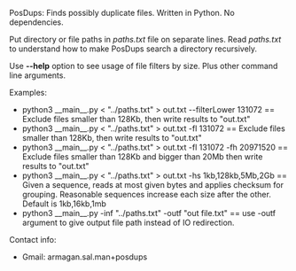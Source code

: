 PosDups: Finds possibly duplicate files. Written in Python. No dependencies.

Put directory or file paths in _paths.txt_ file on separate 
lines.
Read _paths.txt_ to understand how to make PosDups search a 
directory recursively.

Use **--help** option to see usage of file filters by size. Plus other command line arguments.

Examples:
  - python3 \_\_main__.py < "../paths.txt" > out.txt --filterLower 131072  ==  Exclude files smaller than 128Kb, then write results to "out.txt"
  - python3 \_\_main__.py < "../paths.txt" > out.txt -fl 131072  ==  Exclude files smaller than 128Kb, then write results to "out.txt"
  - python3 \_\_main__.py < "../paths.txt" > out.txt -fl 131072 -fh 20971520 == Exclude files smaller than 128Kb and bigger than 20Mb then write results to "out.txt"
  - python3 \_\_main__.py < "../paths.txt" > out.txt -hs 1kb,128kb,5Mb,2Gb == Given a sequence, reads at most given bytes and applies checksum for grouping. Reasonable sequences 
  increase each size after the other. Default is 1kb,16kb,1mb
  - python3 \_\_main__.py -inf "../paths.txt" -outf "out file.txt" == use -outf argument to give output file path instead of IO redirection.

Contact info:
  - Gmail: armagan.sal.man+posdups
